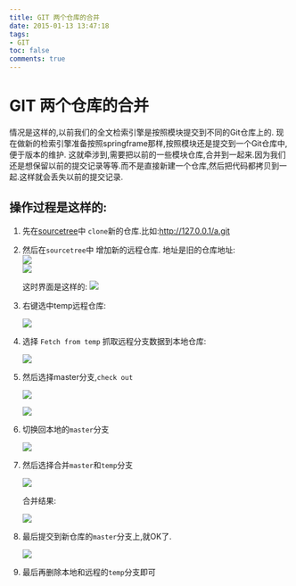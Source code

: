 ```yaml
---
title: GIT 两个仓库的合并
date: 2015-01-13 13:47:18
tags:
- GIT
toc: false
comments: true
---
```


# GIT 两个仓库的合并

情况是这样的,以前我们的全文检索引擎是按照模块提交到不同的Git仓库上的. 现在做新的检索引擎准备按照springframe那样,按照模块还是提交到一个Git仓库中,便于版本的维护.
这就牵涉到,需要把以前的一些模块仓库,合并到一起来.因为我们还是想保留以前的提交记录等等.而不是直接新建一个仓库,然后把代码都拷贝到一起.这样就会丢失以前的提交记录.

## 操作过程是这样的:

1. 先在[sourcetree](https://www.sourcetreeapp.com/)中 `clone`新的仓库.比如:http://127.0.0.1/a.git

	<!--more-->

2. 然后在`sourcetree`中 增加新的远程仓库. 地址是旧的仓库地址:  
	![](/img/2015/01/13/1.png)  
	![](/img/2015/01/13/2.png)  

	这时界面是这样的:
	![](/img/2015/01/13/3.png)  

3. 右键选中temp远程仓库:

	![](/img/2015/01/13/4.png)  

4. 选择 `Fetch from temp` 抓取远程分支数据到本地仓库:

	![](/img/2015/01/13/5.png)  

5. 然后选择master分支,`check out`

	![](/img/2015/01/13/6.png)  

	![](/img/2015/01/13/7.png)  

6. 切换回本地的`master`分支

	![](/img/2015/01/13/8.png)  

7. 然后选择合并`master`和`temp`分支

	![](/img/2015/01/13/9.png)  

	合并结果:

	![](/img/2015/01/13/10.png)  

8. 最后提交到新仓库的`master`分支上,就OK了.

	![](/img/2015/01/13/11.png)  

9. 最后再删除本地和远程的`temp`分支即可

